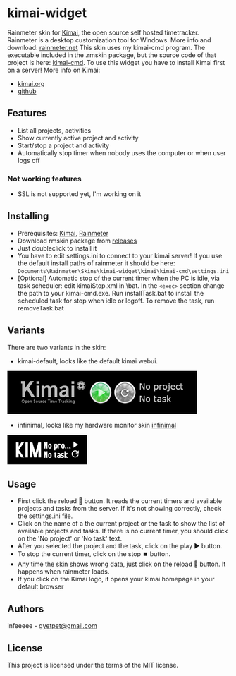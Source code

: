 # kimai-widget

Rainmeter skin for [Kimai](http://www.kimai.org/), the open source self hosted timetracker.
Rainmeter is a desktop customization tool for Windows. More info and download: [rainmeter.net](https://www.rainmeter.net/)
This skin uses my kimai-cmd program. The executable included in the .rmskin package, but the source code of that project is here: [kimai-cmd](https://github.com/infeeeee/kimai-cmd).
To use this widget you have to install Kimai first on a server!
More info on Kimai:
* [kimai.org](http://www.kimai.org/)
* [github](https://github.com/kimai/kimai)

## Features

* List all projects, activities
* Show currently active project and activity
* Start/stop a project and activity
* Automatically stop timer when nobody uses the computer or when user logs off

### Not working features

* SSL is not supported yet, I'm working on it

## Installing

* Prerequisites: [Kimai](http://www.kimai.org/), [Rainmeter](https://www.rainmeter.net/)
* Download rmskin package from [releases](https://github.com/infeeeee/kimai-widget/releases/latest)
* Just doubleclick to install it
* You have to edit settings.ini to connect to your kimai server! If you use the default install paths of rainmeter it should be here: `Documents\Rainmeter\Skins\kimai-widget\kimai\kimai-cmd\settings.ini`
* [Optional] Automatic stop of the current timer when the PC is idle, via task scheduler: edit kimaiStop.xml in \bat. In the `<exec>` section change the path to your kimai-cmd.exe. Run installTask.bat to install the scheduled task for stop when idle or logoff. To remove the task, run removeTask.bat


## Variants

There are two variants in the skin: 
* kimai-default, looks like the default kimai webui.

![kimai-default](@Resources/Screenshots/kimai-default.png?raw=true "kimai-default")

* infinimal, looks like my hardware monitor skin [infinimal](https://github.com/infeeeee/infinimal)

![infinimal](@Resources/Screenshots/infinimal.png?raw=true "infinimal")

## Usage

* First click the reload 🔄 button. It reads the current timers and available projects and tasks from the server. If it's not showing correctly, check the settings.ini file. 
* Click on the name of a the current project or the task to show the list of available projects and tasks. If there is no current timer, you should click on the 'No project' or 'No task' text. 
* After you selected the project and the task, click on the play ▶️ button.
* To stop the current timer, click on the stop ⏹️ button. 
* Any time the skin shows wrong data, just click on the reload 🔄 button. It happens when rainmeter loads.
* If you click on the Kimai logo, it opens your kimai homepage in your default browser

## Authors

infeeeee - gyetpet@gmail.com

## License

This project is licensed under the terms of the MIT license.
